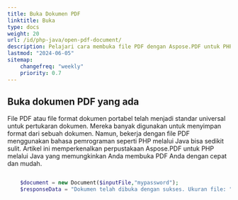 ```yaml
---
title: Buka Dokumen PDF
linktitle: Buka
type: docs
weight: 20
url: /id/php-java/open-pdf-document/
description: Pelajari cara membuka file PDF dengan Aspose.PDF untuk PHP melalui Java.
lastmod: "2024-06-05"
sitemap:
    changefreq: "weekly"
    priority: 0.7
---
```


## Buka dokumen PDF yang ada

File PDF atau file format dokumen portabel telah menjadi standar universal untuk pertukaran dokumen. Mereka banyak digunakan untuk menyimpan format dari sebuah dokumen. Namun, bekerja dengan file PDF menggunakan bahasa pemrograman seperti PHP melalui Java bisa sedikit sulit. Artikel ini memperkenalkan perpustakaan Aspose.PDF untuk PHP melalui Java yang memungkinkan Anda membuka PDF Anda dengan cepat dan mudah.

```php

    $document = new Document($inputFile,"mypassword");
    $responseData = "Dokumen telah dibuka dengan sukses. Ukuran file: " . filesize($inputFile);
```
